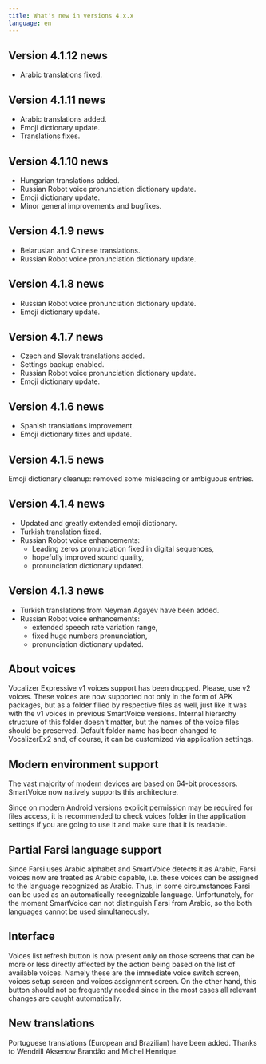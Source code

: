 ```yaml
---
title: What's new in versions 4.x.x
language: en
---
```


## Version 4.1.12 news

* Arabic translations fixed.

## Version 4.1.11 news

* Arabic translations added.
* Emoji dictionary update.
* Translations fixes.

## Version 4.1.10 news

* Hungarian translations added.
* Russian Robot voice pronunciation dictionary update.
* Emoji dictionary update.
* Minor general improvements and bugfixes.

## Version 4.1.9 news

* Belarusian and Chinese translations.
* Russian Robot voice pronunciation dictionary update.

## Version 4.1.8 news

* Russian Robot voice pronunciation dictionary update.
* Emoji dictionary update.

## Version 4.1.7 news

* Czech and Slovak translations added.
* Settings backup enabled.
* Russian Robot voice pronunciation dictionary update.
* Emoji dictionary update.

## Version 4.1.6 news

* Spanish translations improvement.
* Emoji dictionary fixes and update.

## Version 4.1.5 news

Emoji dictionary cleanup: removed some misleading or ambiguous
entries.

## Version 4.1.4 news

* Updated and greatly extended emoji dictionary.
* Turkish translation fixed.
* Russian Robot voice enhancements:
  * Leading zeros pronunciation fixed in digital sequences,
  * hopefully improved sound quality,
  * pronunciation dictionary updated.

## Version 4.1.3 news

* Turkish translations from Neyman Agayev have been added.
* Russian Robot voice enhancements:
  * extended speech rate variation range,
  * fixed huge numbers pronunciation,
  * pronunciation dictionary updated.

## About voices

Vocalizer Expressive v1 voices support has been dropped. Please, use
v2 voices. These voices are now supported not only in the form of APK
packages, but as a folder filled by respective files as well, just
like it was with the v1 voices in previous SmartVoice
versions. Internal hierarchy structure of this folder doesn't matter,
but the names of the voice files should be preserved. Default folder
name has been changed to VocalizerEx2 and, of course, it can be
customized via application settings.

## Modern environment support

The vast majority of modern devices are based on 64-bit
processors. SmartVoice now natively supports this architecture.

Since on modern Android versions explicit permission may be required
for files access, it is recommended to check voices folder in the
application settings if you are going to use it and make sure that it
is readable.

## Partial Farsi language support

Since Farsi uses Arabic alphabet and SmartVoice detects it as Arabic,
Farsi voices now are treated as Arabic capable, i.e. these voices can
be assigned to the language recognized as Arabic. Thus, in some
circumstances Farsi can be used as an automatically recognizable
language. Unfortunately, for the moment SmartVoice can not distinguish
Farsi from Arabic, so the both languages cannot be used
simultaneously.

## Interface

Voices list refresh button is now present only on those screens that
can be more or less directly affected by the action being based on the
list of available voices. Namely these are the immediate voice switch
screen, voices setup screen and voices assignment screen. On the other
hand, this button should not be frequently needed since in the most
cases all relevant changes are caught automatically.

## New translations

Portuguese translations (European and Brazilian) have been
added. Thanks to Wendrill Aksenow Brandão and Michel Henrique.
